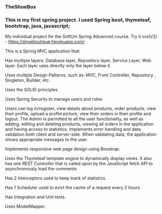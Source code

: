 ### TheShoeBox
### This is my first spring project. I used Spring boot, thymeleaf, bootstrap, java, javascript;

My individual project for the SoftUni Spring Advanced course. Try it out(V2) -  https://shoeboutique.herokuapp.com/

This is a Spring MVC application that:

Has multiple layers: Database layer, Repository layer, Service Layer, Web layer. Each layer uses directly only the layer below it.

Uses multiple Design Patterns, such as: MVC, Front Controller, Repository , Singleton, Builder, etc.

Uses the SOLID principles.

Uses Spring Security to manage users and roles:

Users can log in/register, view details about products, order products, view their profile, upload a profile picture, view their orders in their profile and logout.
The Admin is permitted to all the user functionality, as well as adding, editing and deleting products, viewing all orders in the application and having access to statistics.
Implements error handling and data validation both client and server-side. When validating data, the application shows appropriate messages to the user.

Implements responsive web page design using Boostrap.

Uses the Thymeleaf template engine to dynamically display views. It also has one REST Controller that is called upon by the JavaScript fetch API to asynchronously load the comments.

Has 2 Interceptors used to keep track of statistics.

Has 1 Scheduler used to evict the cache of a request every 2 hours.

Has Integration and Unit tests.

Uses ModelMapper.

